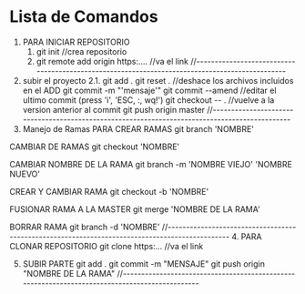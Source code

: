 # Lista de Comandos 
1. PARA INICIAR REPOSITORIO
    1. git init //crea repositorio
    2. git remote add origin https:.... //va el link
//-----------------------------------------------------------------------------------------------
2. subir el proyecto
2.1. git add .
git reset . 			//deshace los archivos incluidos en el ADD
git commit -m "'mensaje'"
git commit --amend 		//editar el ultimo commit (press 'i', 'ESC, :, wq!')
git checkout -- . 		//vuelve a la version anterior al commit
git push origin master
//-----------------------------------------------------------------------------------------------
3. Manejo de Ramas 
PARA CREAR RAMAS
git branch 'NOMBRE'

CAMBIAR DE RAMAS
git checkout 'NOMBRE'

CAMBIAR NOMBRE DE LA RAMA
git branch -m 'NOMBRE VIEJO' 'NOMBRE NUEVO'

CREAR Y CAMBIAR RAMA
git checkout -b 'NOMBRE'

FUSIONAR RAMA A LA MASTER
git merge 'NOMBRE DE LA RAMA'

BORRAR RAMA
git branch -d 'NOMBRE'
//-----------------------------------------------------------------------------------------------
4. PARA CLONAR REPOSITORIO
git clone https:... //va el link

5. SUBIR PARTE
git add .
git commit -m "MENSAJE"
git push origin "NOMBRE DE LA RAMA"
//-----------------------------------------------------------------------------------------------
